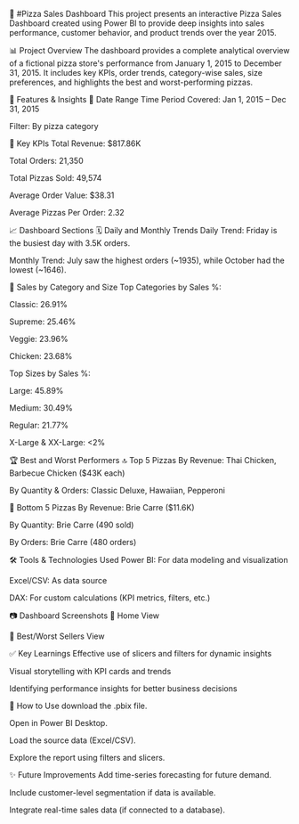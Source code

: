 🍕 #Pizza Sales Dashboard
This project presents an interactive Pizza Sales Dashboard created using Power BI to provide deep insights into sales performance, customer behavior, and product trends over the year 2015.

📊 Project Overview
The dashboard provides a complete analytical overview of a fictional pizza store's performance from January 1, 2015 to December 31, 2015. It includes key KPIs, order trends, category-wise sales, size preferences, and highlights the best and worst-performing pizzas.

📌 Features & Insights
📅 Date Range
Time Period Covered: Jan 1, 2015 – Dec 31, 2015

Filter: By pizza category

🚀 Key KPIs
Total Revenue: $817.86K

Total Orders: 21,350

Total Pizzas Sold: 49,574

Average Order Value: $38.31

Average Pizzas Per Order: 2.32

📈 Dashboard Sections
🗓️ Daily and Monthly Trends
Daily Trend: Friday is the busiest day with 3.5K orders.

Monthly Trend: July saw the highest orders (~1935), while October had the lowest (~1646).

🍕 Sales by Category and Size
Top Categories by Sales %:

Classic: 26.91%

Supreme: 25.46%

Veggie: 23.96%

Chicken: 23.68%

Top Sizes by Sales %:

Large: 45.89%

Medium: 30.49%

Regular: 21.77%

X-Large & XX-Large: <2%

🏆 Best and Worst Performers
🔝 Top 5 Pizzas
By Revenue: Thai Chicken, Barbecue Chicken ($43K each)

By Quantity & Orders: Classic Deluxe, Hawaiian, Pepperoni

🔻 Bottom 5 Pizzas
By Revenue: Brie Carre ($11.6K)

By Quantity: Brie Carre (490 sold)

By Orders: Brie Carre (480 orders)

🛠️ Tools & Technologies Used
Power BI: For data modeling and visualization

Excel/CSV: As data source

DAX: For custom calculations (KPI metrics, filters, etc.)

📷 Dashboard Screenshots
📍 Home View

📍 Best/Worst Sellers View

✅ Key Learnings
Effective use of slicers and filters for dynamic insights

Visual storytelling with KPI cards and trends

Identifying performance insights for better business decisions

📁 How to Use
download the .pbix file.

Open in Power BI Desktop.

Load the source data (Excel/CSV).

Explore the report using filters and slicers.

✨ Future Improvements
Add time-series forecasting for future demand.

Include customer-level segmentation if data is available.

Integrate real-time sales data (if connected to a database).


